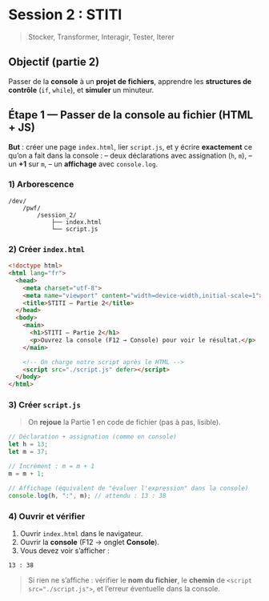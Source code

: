 # Session 2 : STITI

> Stocker, Transformer, Interagir, Tester, Iterer

## Objectif (partie 2)

Passer de la **console** à un **projet de fichiers**, apprendre les **structures de contrôle** (`if`, `while`), et **simuler** un minuteur.


## Étape 1 — Passer de la console au fichier (HTML + JS)

**But** : créer une page `index.html`, lier `script.js`, et y écrire **exactement** ce qu’on a fait dans la console :
– deux déclarations avec assignation (`h`, `m`),
– un **+1** sur `m`,
– un **affichage** avec `console.log`.

### 1) Arborescence

  ```
  /dev/
      /pwf/
          /session_2/
              ├── index.html
              └── script.js
  ```

### 2) Créer `index.html`

```html
<!doctype html>
<html lang="fr">
  <head>
    <meta charset="utf-8">
    <meta name="viewport" content="width=device-width,initial-scale=1">
    <title>STITI — Partie 2</title>
  </head>
  <body>
    <main>
      <h1>STITI — Partie 2</h1>
      <p>Ouvrez la console (F12 → Console) pour voir le résultat.</p>
    </main>

    <!-- On charge notre script après le HTML -->
    <script src="./script.js" defer></script>
  </body>
</html>
```

### 3) Créer `script.js`

> On **rejoue** la Partie 1 en code de fichier (pas à pas, lisible).

```js
// Déclaration + assignation (comme en console)
let h = 13;
let m = 37;

// Incrément : m = m + 1
m = m + 1;

// Affichage (équivalent de "évaluer l'expression" dans la console)
console.log(h, ":", m); // attendu : 13 : 38
```

### 4) Ouvrir et vérifier

1. Ouvrir `index.html` dans le navigateur.
2. Ouvrir la **console** (F12 → onglet **Console**).
3. Vous devez voir s’afficher :

```
13 : 38
```

> Si rien ne s’affiche : vérifier le **nom du fichier**, le **chemin** de `<script src="./script.js">`, et l’erreur éventuelle dans la console.
